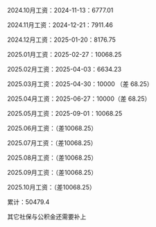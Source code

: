 2024.10月工资：2024-11-13：6777.01

2024.11月工资：2024-12-21：7911.46

2024.12月工资：2025-01-20：8176.75

2025.01月工资：2025-02-27：10068.25

2025.02月工资：2025-04-03：6634.23

2025.03月工资：2025-04-30：10000 （差 68.25）

2025.04月工资：2025-06-27：10000（差 68.25）

2025.05月工资：2025-09-01：10068.25

2025.06月工资：（差10068.25）

2025.07月工资：（差10068.25）

2025.08月工资：（差10068.25）

2025.09月工资：（差10068.25）

2025.10月工资：（差10068.25）

累计：50479.4

其它社保与公积金还需要补上